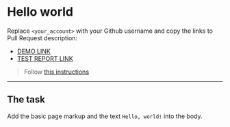 # Hello world
Replace `<your_account>` with your Github username and copy the links to Pull Request description:
- [DEMO LINK](https://Sergey-Mironenko.github.io/layout_hello-world/)
- [TEST REPORT LINK](https://Sergey-Mironenko.github.io/layout_hello-world/report/html_report/)

> Follow [this instructions](https://mate-academy.github.io/layout_task-guideline/#how-to-solve-the-layout-tasks-on-github)
___

## The task 
Add the basic page markup and the text `Hello, world!` into the body.
